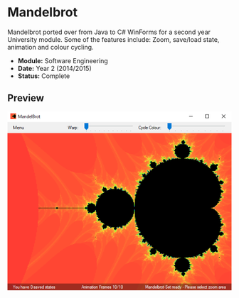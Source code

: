 # Mandelbrot

Mandelbrot ported over from Java to C# WinForms for a second year University module. Some of the features include: Zoom, save/load state, animation and colour cycling.

* **Module:** Software Engineering
* **Date:** Year 2 (2014/2015)
* **Status:** Complete

## Preview

<img width="545" style="margin-right: 10px;" alt="Mandelbrot" src="https://raw.githubusercontent.com/ahawkin/personal-portfolio/master/assets/img/previews/mandelbrot-preview-1.PNG">